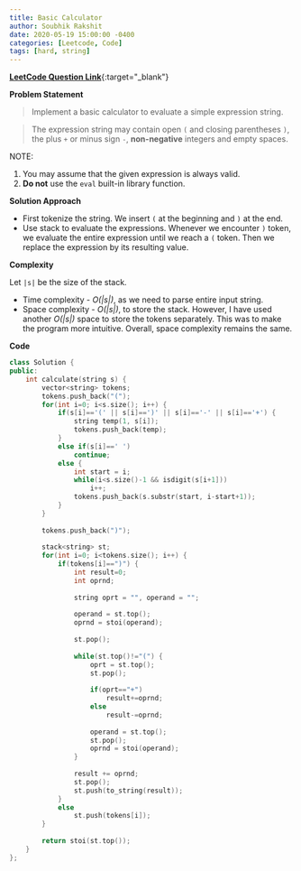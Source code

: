 ```yaml
---
title: Basic Calculator
author: Soubhik Rakshit
date: 2020-05-19 15:00:00 -0400
categories: [Leetcode, Code]
tags: [hard, string]
---
```


[**LeetCode Question Link**](https://leetcode.com/problems/basic-calculator/){:target="_blank"}

**Problem Statement**

> Implement a basic calculator to evaluate a simple expression string.

> The expression string may contain open `(` and closing parentheses `)`, the plus `+` or minus sign `-`, **non-negative** integers and empty spaces.

NOTE:

1. You may assume that the given expression is always valid.
2. **Do not** use the `eval` built-in library function.

**Solution Approach**

* First tokenize the string. We insert `(` at the beginning and `)` at the end.
* Use stack to evaluate the expressions. Whenever we encounter `)` token, we evaluate the entire expression until we reach a `(` token. Then we replace the expression by its resulting value.

**Complexity**

Let `|s|` be the size of the stack.
* Time complexity - _O(\|s\|)_, as we need to parse entire input string.
* Space complexity - _O(\|s\|)_, to store the stack. However, I have used another _O(\|s\|)_ space to store the tokens separately. This was to make the program more intuitive. Overall, space complexity remains the same.

**Code**

```c++
class Solution {
public:
    int calculate(string s) {
        vector<string> tokens;
        tokens.push_back("(");
        for(int i=0; i<s.size(); i++) {
            if(s[i]=='(' || s[i]==')' || s[i]=='-' || s[i]=='+') {
                string temp(1, s[i]);
                tokens.push_back(temp);
            }
            else if(s[i]==' ')
                continue;
            else {
                int start = i;
                while(i<s.size()-1 && isdigit(s[i+1]))
                    i++;
                tokens.push_back(s.substr(start, i-start+1));
            }
        }
        
        tokens.push_back(")");
        
        stack<string> st;
        for(int i=0; i<tokens.size(); i++) {
            if(tokens[i]==")") {
                int result=0;
                int oprnd;
                
                string oprt = "", operand = "";
                
                operand = st.top();
                oprnd = stoi(operand);
                
                st.pop();
                
                while(st.top()!="(") {
                    oprt = st.top();
                    st.pop();
                    
                    if(oprt=="+")
                        result+=oprnd;
                    else
                        result-=oprnd;
                    
                    operand = st.top();
                    st.pop();
                    oprnd = stoi(operand);
                }
                
                result += oprnd;
                st.pop();
                st.push(to_string(result));
            }
            else
                st.push(tokens[i]);
        }
        
        return stoi(st.top());
    }
};
```